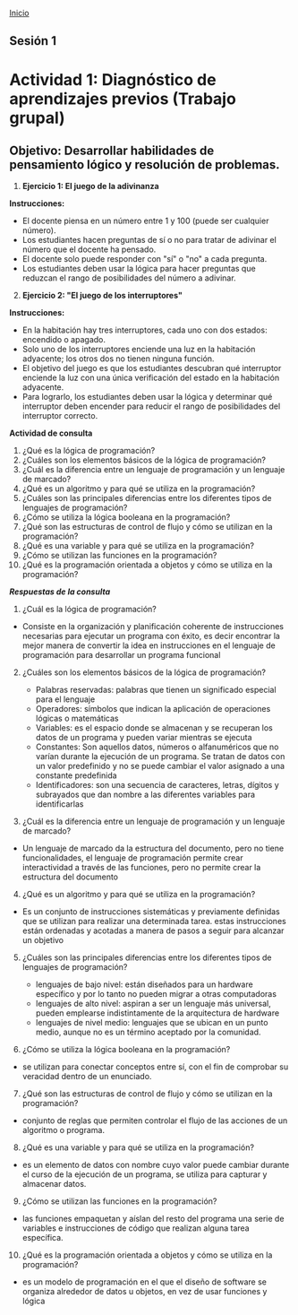 <!-- No borrar o modificar -->
[Inicio](./index.md)

## Sesión 1 


<!-- Su documentación aquí -->
# Actividad 1: Diagnóstico de aprendizajes previos (Trabajo grupal)
## Objetivo: Desarrollar habilidades de pensamiento lógico y resolución de problemas.

1. __Ejercicio 1: El juego de la adivinanza__

  __Instrucciones:__

- El docente piensa en un número entre 1 y 100 (puede ser cualquier número).
- Los estudiantes hacen preguntas de sí o no para tratar de adivinar el número que el docente ha pensado.
- El docente solo puede responder con "sí" o "no" a cada pregunta.
- Los estudiantes deben usar la lógica para hacer preguntas que reduzcan el rango de posibilidades del número a adivinar.
  
2. __Ejercicio 2: "El juego de los interruptores"__

__Instrucciones:__

- En la habitación hay tres interruptores, cada uno con dos estados: encendido o apagado.
- Solo uno de los interruptores enciende una luz en la habitación adyacente; los otros dos no tienen ninguna función.
- El objetivo del juego es que los estudiantes descubran qué interruptor enciende la luz con una única verificación del estado en la habitación adyacente.
- Para lograrlo, los estudiantes deben usar la lógica y determinar qué interruptor deben encender para reducir el rango de posibilidades del interruptor correcto.
  
__Actividad de consulta__

1. ¿Qué es la lógica de programación?
2. ¿Cuáles son los elementos básicos de la lógica de programación?
3. ¿Cuál es la diferencia entre un lenguaje de programación y un lenguaje de marcado?
4. ¿Qué es un algoritmo y para qué se utiliza en la programación?
5. ¿Cuáles son las principales diferencias entre los diferentes tipos de lenguajes de programación?
6. ¿Cómo se utiliza la lógica booleana en la programación?
7. ¿Qué son las estructuras de control de flujo y cómo se utilizan en la programación?
8. ¿Qué es una variable y para qué se utiliza en la programación?
9. ¿Cómo se utilizan las funciones en la programación?
10. ¿Qué es la programación orientada a objetos y cómo se utiliza en la programación?

___Respuestas de la consulta___

1. ¿Cuál es la lógica de programación?
- Consiste en la organización y planificación coherente de instrucciones necesarias para ejecutar un programa con éxito, es decir encontrar la mejor manera de convertir la idea en instrucciones en el lenguaje de programación para desarrollar un programa funcional

2. ¿Cuáles son los elementos básicos de la lógica de programación?
   - Palabras reservadas:
palabras que tienen un significado especial para el lenguaje
   - Operadores:
símbolos que indican la aplicación de operaciones lógicas o matemáticas
   - Variables: 
es el espacio donde se almacenan y se recuperan los datos de un programa y pueden variar mientras se ejecuta
   - Constantes:
Son aquellos datos, números o alfanuméricos que no varían durante la ejecución de un programa. Se tratan de datos con un valor predefinido y no se puede cambiar el valor asignado a una constante predefinida
   - Identificadores:
son una secuencia de caracteres, letras, dígitos y subrayados que dan nombre a las diferentes variables para identificarlas

3. ¿Cuál es la diferencia entre un lenguaje de programación y un lenguaje de marcado?
- Un lenguaje de marcado da la estructura del documento, pero no tiene funcionalidades, el lenguaje de programación permite crear interactividad a través de las funciones, pero no permite crear la estructura del documento

4. ¿Qué es un algoritmo y para qué se utiliza en la programación?
- Es un conjunto de instrucciones sistemáticas y previamente definidas que se utilizan para realizar una determinada tarea. estas instrucciones están ordenadas y acotadas a manera de pasos a seguir para alcanzar un objetivo

5. ¿Cuáles son las principales diferencias entre los diferentes tipos de lenguajes de programación?
   - lenguajes de bajo nivel: están diseñados para un hardware específico y por lo tanto no pueden migrar a otras computadoras
   - lenguajes de alto nivel: aspiran a ser un lenguaje más universal, pueden emplearse indistintamente de la arquitectura de hardware
   - lenguajes de nivel medio: lenguajes que se ubican en un punto medio, aunque no es un término aceptado por la comunidad.

6. ¿Cómo se utiliza la lógica booleana en la programación?
- se utilizan para conectar conceptos entre sí, con el fin de comprobar su veracidad dentro de un enunciado.

7. ¿Qué son las estructuras de control de flujo y cómo se utilizan en la programación?
- conjunto de reglas que permiten controlar el flujo de las acciones de un algoritmo o programa.

8. ¿Qué es una variable y para qué se utiliza en la programación?
- es un elemento de datos con nombre cuyo valor puede cambiar durante el curso de la ejecución de un programa, se utiliza para capturar y almacenar datos.

9. ¿Cómo se utilizan las funciones en la programación?
- las funciones empaquetan y aíslan del resto del programa una serie de variables e instrucciones de código que realizan alguna tarea específica.

10. ¿Qué es la programación orientada a objetos y cómo se utiliza en la programación?
- es un modelo de programación en el que el diseño de software se organiza alrededor de datos u objetos, en vez de usar funciones y lógica





